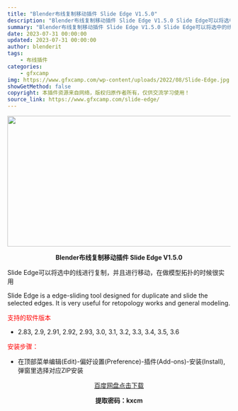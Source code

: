 ```yaml
---
title: "Blender布线复制移动插件 Slide Edge V1.5.0"
description: "Blender布线复制移动插件 Slide Edge V1.5.0 Slide Edge可以将选中的线进行复制，并且进行移动，在做模型拓扑的时候很实用 Slide Edge is a edge-sli..."
summary: "Blender布线复制移动插件 Slide Edge V1.5.0 Slide Edge可以将选中的线进行复制，并且进行移动，在做模型拓扑的时候很实用 Slide Edge is a edge-sli..."
date: 2023-07-31 00:00:00
updated: 2023-07-31 00:00:00
author: blenderit
tags: 
    - 布线插件
categories:
    - gfxcamp
img: https://www.gfxcamp.com/wp-content/uploads/2022/08/Slide-Edge.jpg
showGetMethod: false
copyright: 本插件资源来自网络，版权归原作者所有，仅供交流学习使用！
source_link: https://www.gfxcamp.com/slide-edge/
---
```

<div><p><img decoding="async" class="aligncenter size-full wp-image-106436" src="https://www.gfxcamp.com/wp-content/uploads/2022/08/Slide-Edge.jpg" data-src="https://www.gfxcamp.com/wp-content/uploads/2022/08/Slide-Edge.jpg" alt="" width="590" height="295" data-srcset="https://www.gfxcamp.com/wp-content/uploads/2022/08/Slide-Edge.jpg 590w, https://www.gfxcamp.com/wp-content/uploads/2022/08/Slide-Edge-150x75.jpg 150w" data-sizes="(max-width: 590px) 100vw, 590px"></p><p style="text-align: center;"><strong>Blender布线复制移动插件 Slide Edge V1.5.0</strong></p><p>Slide Edge可以将选中的线进行复制，并且进行移动，在做模型拓扑的时候很实用</p><p>Slide Edge is a edge-sliding tool designed for duplicate and slide the selected edges. It is very useful for retopology works and general modeling.</p><p><span style="color: #ff0000;">支持的软件版本</span></p><ul>
<li>2.83, 2.9, 2.91, 2.92, 2.93, 3.0, 3.1, 3.2, 3.3, 3.4, 3.5, 3.6</li>
</ul><p><span style="color: #ff0000;">安装步骤：</span></p><ul>
<li>在顶部菜单编辑(Edit)-偏好设置(Preference)-插件(Add-ons)-安装(Install),弹窗里选择对应ZIP安装</li>
</ul><p style="text-align: center;"><a class="maxbutton-3 maxbutton maxbutton-baidu" target="_blank" rel="noopener" href="https://pan.baidu.com/s/1ipS7--alDmOLAcjZJkpsMA?pwd=kxcm"><span class="mb-text">百度网盘点击下载</span></a></p><p style="text-align: center;"><strong>提取密码：kxcm</strong></p></div>